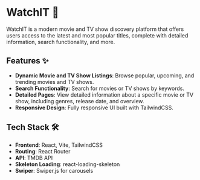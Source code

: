 # WatchIT 🎥

WatchIT is a modern movie and TV show discovery platform that offers users access to the latest and most popular titles, complete with detailed information, search functionality, and more.

## Features ✨

- **Dynamic Movie and TV Show Listings**: Browse popular, upcoming, and trending movies and TV shows.
- **Search Functionality**: Search for movies or TV shows by keywords.
- **Detailed Pages**: View detailed information about a specific movie or TV show, including genres, release date, and overview.
- **Responsive Design**: Fully responsive UI built with TailwindCSS.

## Tech Stack 🛠️

- **Frontend**: React, Vite, TailwindCSS
- **Routing**: React Router
- **API**: TMDB API
- **Skeleton Loading**: react-loading-skeleton
- **Swiper**: Swiper.js for carousels
